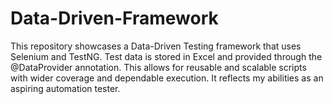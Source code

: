 # Data-Driven-Framework
This repository showcases a Data-Driven Testing framework that uses Selenium and TestNG. Test data is stored in Excel and provided through the @DataProvider annotation. This allows for reusable and scalable scripts with wider coverage and dependable execution. It reflects my abilities as an aspiring automation tester.
